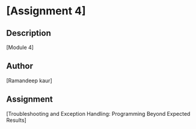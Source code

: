 # [Assignment 4]

## Description
[Module 4]

## Author
[Ramandeep kaur]

## Assignment
[Troubleshooting and Exception Handling: Programming Beyond Expected Results]